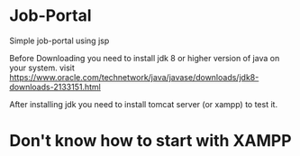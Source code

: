 # Job-Portal
Simple job-portal using jsp

Before Downloading you need to install jdk 8 or higher version of java on your system. visit https://www.oracle.com/technetwork/java/javase/downloads/jdk8-downloads-2133151.html

After installing jdk you need to install tomcat server (or xampp) to test it.

# Don't know how to start with XAMPP

